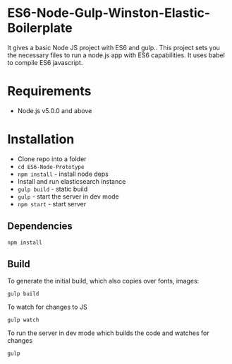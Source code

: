 # ES6-Node-Gulp-Winston-Elastic-Boilerplate
It gives a basic Node JS project with ES6 and gulp..
This project sets you the necessary files to run a node.js app with ES6 capabilities. It uses babel to compile ES6
javascript.

Requirements
============

* Node.js v5.0.0 and above

Installation
============

* Clone repo into a folder
* `cd ES6-Node-Prototype`
* `npm install` - install node deps
* Install and run elasticsearch instance 
* `gulp build` - static build
* `gulp` - start the server in dev mode
* `npm start` - start server

Dependencies
------------

	npm install


Build
------

To generate the initial build, which also copies over fonts, images:

	gulp build

To watch for changes to JS

	gulp watch

To run the server in dev mode which builds the code and watches for changes

  	gulp
